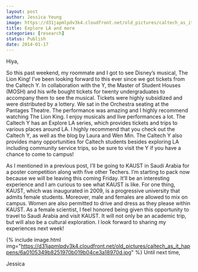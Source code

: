 ```yaml
---
layout: post
author: Jessica Yeung
image: https://d31japmlpdv3k4.cloudfront.net/old_pictures/caltech_as_it_happens/6a0105349b8251970b019b04ce3dd7970d.jpg
title: Explore LA and more
categories: [research]
status: Publish
date: 2014-01-17
---
```



Hiya,

So this past weekend, my roommate and I got to see Disney’s musical, The Lion King! I’ve been looking forward to this ever since we got tickets from the Caltech Y. In collaboration with the Y, the Master of Student Houses (MOSH) and his wife bought tickets for twenty undergraduates to accompany them to see the musical. Tickets were highly subsidized and were distributed by a lottery. We sat in the Orchestra seating at the Pantages Theatre. The performance was amazing and I highly recommend watching The Lion King. I enjoy musicals and live performances a lot. The Caltech Y has an Explore LA series, which provides tickets and trips to various places around LA. I highly recommend that you check out the Caltech Y, as well as the blog by Laura and Wen Min. The Caltech Y also provides many opportunities for Caltech students besides exploring LA including community service trips, so be sure to visit the Y if you have a chance to come to campus!

As I mentioned in a previous post, I’ll be going to KAUST in Saudi Arabia for a poster competition along with five other Techers. I’m starting to pack now because we will be leaving this coming Friday. It’ll be an interesting experience and I am curious to see what KAUST is like. For one thing, KAUST, which was inaugurated in 2009, is a progressive university that admits female students. Moreover, male and females are allowed to mix on campus. Women are also permitted to drive and dress as they please within KAUST. As a female scientist, I feel honored being given this opportunity to travel to Saudi Arabia and visit KAUST. It will not only be an academic trip, but will also be a cultural exploration. I look forward to sharing my experiences next week!


{% include image.html img="https://d31japmlpdv3k4.cloudfront.net/old_pictures/caltech_as_it_happens/6a0105349b8251970b019b04ce3a18970d.jpg" %}
Until next time,

Jessica

